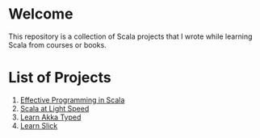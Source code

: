# Welcome

This repository is a collection of Scala projects that I wrote while learning Scala from courses or books.

# List of Projects

1. [Effective Programming in Scala]()
2. [Scala at Light Speed](https://github.com/bustanil/scala-projects/tree/master/scala-at-light-speed)
3. [Learn Akka Typed](https://github.com/bustanil/scala-projects/tree/master/learn-akka)
4. [Learn Slick](https://github.com/bustanil/scala-projects/tree/master/learn-slick)
